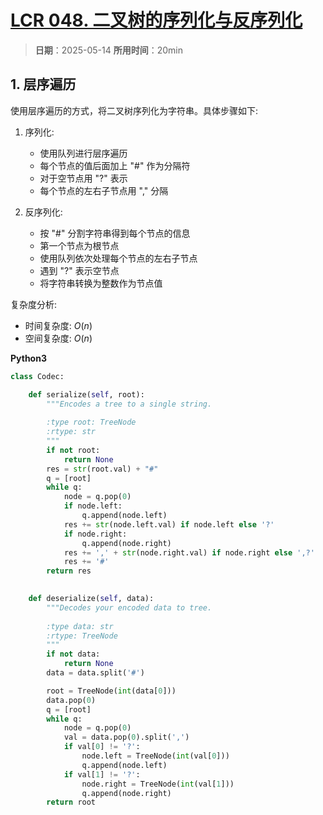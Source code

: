 # [LCR 048. 二叉树的序列化与反序列化](https://leetcode.cn/problems/h54YBf/description/)

> **日期**：2025-05-14
> **所用时间**：20min

## 1. 层序遍历

使用层序遍历的方式，将二叉树序列化为字符串。具体步骤如下:

1. 序列化:
   - 使用队列进行层序遍历
   - 每个节点的值后面加上 "#" 作为分隔符
   - 对于空节点用 "?" 表示
   - 每个节点的左右子节点用 "," 分隔

2. 反序列化:
   - 按 "#" 分割字符串得到每个节点的信息
   - 第一个节点为根节点
   - 使用队列依次处理每个节点的左右子节点
   - 遇到 "?" 表示空节点
   - 将字符串转换为整数作为节点值

复杂度分析:

- 时间复杂度: $O(n)$
- 空间复杂度: $O(n)$

**Python3**

```python
class Codec:

    def serialize(self, root):
        """Encodes a tree to a single string.
        
        :type root: TreeNode
        :rtype: str
        """
        if not root:
            return None
        res = str(root.val) + "#"
        q = [root]
        while q:
            node = q.pop(0)
            if node.left:
                q.append(node.left)
            res += str(node.left.val) if node.left else '?'
            if node.right:
                q.append(node.right)
            res += ',' + str(node.right.val) if node.right else ',?'
            res += '#'
        return res
        

    def deserialize(self, data):
        """Decodes your encoded data to tree.
        
        :type data: str
        :rtype: TreeNode
        """
        if not data:
            return None
        data = data.split('#')

        root = TreeNode(int(data[0]))
        data.pop(0)
        q = [root]
        while q:
            node = q.pop(0)
            val = data.pop(0).split(',')
            if val[0] != '?':
                node.left = TreeNode(int(val[0]))
                q.append(node.left)
            if val[1] != '?':
                node.right = TreeNode(int(val[1]))
                q.append(node.right)
        return root
```
